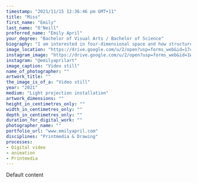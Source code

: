 ```yaml
---
timestamp: "2021/11/15 12:36:46 pm GMT+11"
title: "Miss"
first_name: "Emily"
last_name: "O'Neill"
preferred_name: "Emily April"
your_degree: "Bachelor of Visual Arts / Bachelor of Science"
biography: "I am interested in four-dimensional space and how structures change as time (t) changes. 4D space can be viewed as it's intersections with 3D space. If you imagine a piece of paper and a cube passes through it, if you have the view of the piece of paper you can't perceive the structure of the cube in 3D space, only its intersection with the 2D paper. I have used spatial practice and projection to explore my perception of the limitations of time and space during COVID-19 lockdown periods. I use multiple light sources as a way at gaining multiple perspectives of the space. The projections are confined within my bedroom, investigating the limitations of the space I occupied during social isolation"
image_location: "https://drive.google.com/u/2/open?usp=forms_web&id=17cwpYR9BRyVfdzQs-fHQ308vWJyBSWMu"
instagram_image: "https://drive.google.com/u/2/open?usp=forms_web&id=1WB2PAULN32G3VipRE4b80dM3wG9uq6H6"
instagram: "@emilyaprilart"
image_caption: "Video still"
name_of_photographer: ""
artwork_title: ""
the_image_is_of_a: "Video still"
year: "2021"
medium: "Light projection installation"
artwork_dimensions: ""
height_in_centimetres_only: ""
width_in_centimetres_only: ""
depth_in_centimetres_only: ""
duration_for_digital_work: ""
photographer_name: ""
portfolio_url: "www.emilyapril.com"
disciplines: "Printmedia & Drawing"
processes:
- Digital video
- animation
- Printmedia
---
```


Default content